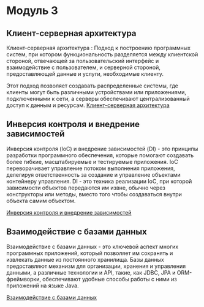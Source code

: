 # Модуль 3

## Клиент-серверная архитектура

Клиент-серверная архитектура
: Подход к построению программных систем, при котором функциональность разделяется между клиентской стороной, отвечающей
за пользовательский интерфейс и взаимодействие с пользователем, и серверной стороной, предоставляющей данные и услуги,
необходимые клиенту.

Этот подход позволяет создавать распределенные системы, где клиенты могут быть различными устройствами или приложениями,
подключенными к сети, а серверы обеспечивают централизованный доступ к данным и ресурсам.
[Клиент-серверная архитектура](client-server-architecture.md)

## Инверсия контроля и внедрение зависимостей

Инверсия контроля (IoC) и внедрение зависимостей (DI) - это принципы разработки программного обеспечения, которые
помогают создавать более гибкие, масштабируемые и тестируемые приложения. IoC переворачивает управление потоком
выполнения приложения, делегируя ответственность за создание и управление объектами контейнеру управления. DI - это
техника реализации IoC, при которой зависимости объектов передаются им извне, обычно через конструкторы или методы,
вместо того чтобы создаваться внутри объекта самим объектом.

[Инверсия контроля и внедрение зависимостей](ioc-di.md)

## Взаимодействие с базами данных

Взаимодействие с базами данных - это ключевой аспект многих программных приложений, который позволяет им сохранять и
извлекать данные из постоянного хранилища. Базы данных предоставляют механизм для организации, хранения и управления
данными, а различные технологии и API, такие, как JDBC, JPA и ORM-фреймворки, обеспечивают удобные способы работы с ними
из приложений на языке Java.

[Взаимодействие с базами данных](working-with-databases.md)
